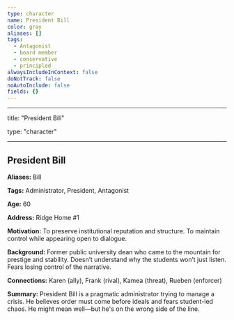 ```yaml
---
type: character
name: President Bill
color: gray
aliases: []
tags:
  - Antagonist
  - board member
  - conservative
  - principled
alwaysIncludeInContext: false
doNotTrack: false
noAutoInclude: false
fields: {}
---
```

---

title: "President Bill"

type: "character"

---

## President Bill

**Aliases:** Bill

**Tags:** Administrator, President, Antagonist

**Age:** 60

**Address:** Ridge Home #1

**Motivation:** To preserve institutional reputation and structure. To maintain control while appearing open to dialogue.

**Background:** Former public university dean who came to the mountain for prestige and stability. Doesn’t understand why the students won’t just listen. Fears losing control of the narrative.

**Connections:** Karen (ally), Frank (rival), Kamea (threat), Rueben (enforcer)

**Summary:** President Bill is a pragmatic administrator trying to manage a crisis. He believes order must come before ideals and fears student-led chaos. He might mean well—but he's on the wrong side of the line.